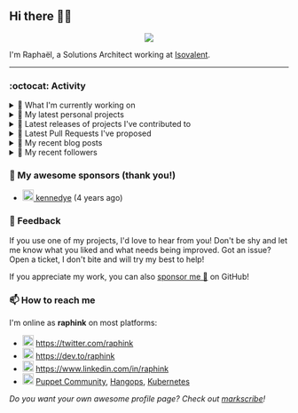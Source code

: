 ## Hi there 👋🏼


<p align="center">
  <a href="https://github.com/ryo-ma/github-profile-trophy"><img src="https://github-profile-trophy.vercel.app/?username=raphink&theme=darkhub&margin-w=15&margin-h=15&no-frame=true&column=5"/></a>
</p>


I'm Raphaël, a Solutions Architect working at [Isovalent](https://github.com/isovalent).

<hr />


### :octocat: Activity

<details>
<summary>👷 What I'm currently working on</summary>

- [isovalent/instruqt-go](https://github.com/isovalent/instruqt-go) - A Go library for the Instruqt API (2 weeks ago)
- [raphink/CV](https://github.com/raphink/CV) - My CV in both LaTeX &amp; web/ajax formats (3 weeks ago)
- [cloud-native-suisse-romande/governance](https://github.com/cloud-native-suisse-romande/governance) - Organization and Association governance (3 weeks ago)
- [raphink/inktober](https://github.com/raphink/inktober) -  (1 month ago)
- [isovalent/credly-go](https://github.com/isovalent/credly-go) - A Go library for the Credly API (1 month ago)
</details>

<details>
<summary>🌱 My latest personal projects</summary>

- [raphink/inktober](https://github.com/raphink/inktober) - 
- [raphink/divisor-knight](https://github.com/raphink/divisor-knight) - A game to practice finding divisors
- [raphink/juanita](https://github.com/raphink/juanita) - 
- [raphink/picomo](https://github.com/raphink/picomo) - 
- [raphink/js-test](https://github.com/raphink/js-test) - 
</details>

<details>
<summary>🔭 Latest releases of projects I've contributed to</summary>

- [cilium/cilium](https://github.com/cilium/cilium) ([v1.16.4](https://github.com/cilium/cilium/releases/tag/v1.16.4), 3 days ago) - eBPF-based Networking, Security, and Observability
- [cilium/cilium-cli](https://github.com/cilium/cilium-cli) ([v0.16.20](https://github.com/cilium/cilium-cli/releases/tag/v0.16.20), 2 weeks ago) - CLI to install, manage &amp; troubleshoot Kubernetes clusters running Cilium
- [isovalent/instruqt-go](https://github.com/isovalent/instruqt-go) ([v1.4.0](https://github.com/isovalent/instruqt-go/releases/tag/v1.4.0), 2 weeks ago) - A Go library for the Instruqt API
- [cloud-native-suisse-romande/governance](https://github.com/cloud-native-suisse-romande/governance) ([v1.0.0](https://github.com/cloud-native-suisse-romande/governance/releases/tag/v1.0.0), 1 month ago) - Organization and Association governance
- [isovalent/credly-go](https://github.com/isovalent/credly-go) ([v1.0.0](https://github.com/isovalent/credly-go/releases/tag/v1.0.0), 1 month ago) - A Go library for the Credly API
</details>

<details>
<summary>🔨 Latest Pull Requests I've proposed</summary>

</details>

<details>
<summary>📜 My recent blog posts</summary>

- [How to Automatically Issue Badges for Instruqt Labs](https://dev.to/raphink/how-to-automatically-issue-badges-for-instruqt-labs-18k5) (1 month ago)
- [Streamlining Access to Embedded Instruqt Labs](https://dev.to/raphink/streamlining-access-to-embedded-instruqt-labs-4ph9) (1 month ago)
- [Towards a Modular DevOps Stack](https://dev.to/camptocamp-ops/towards-a-modular-devops-stack-257c) (2 years ago)
- [A 15-year Puppet Journey](https://dev.to/raphink/a-15-year-puppet-journey-4o39) (2 years ago)
- [How to allow dynamic Terraform Provider Configuration](https://dev.to/camptocamp-ops/how-to-allow-dynamic-terraform-provider-configuration-20ik) (3 years ago)
</details>

<details>
<summary>👥 My recent followers</summary>

- [<img src="https://avatars.githubusercontent.com/u/112835140?u=96e8fed126996fa284fdf6143bb2c5e73c7514f7&amp;v=4" height="20"/> Yasselo](https://github.com/Yasselo)
- [<img src="https://avatars.githubusercontent.com/u/181088958?u=47110aa43e374b73c32a949f8f2e16ef8ed9af09&amp;v=4" height="20"/> mi6paulino](https://github.com/mi6paulino)
- [<img src="https://avatars.githubusercontent.com/u/1650997?u=7b5fb147664a0029b81a107ac499ab0c43f6b26b&amp;v=4" height="20"/> trinhminhtriet](https://github.com/trinhminhtriet)
- [<img src="https://avatars.githubusercontent.com/u/39115651?u=698b472b817b1e117b5a86aec9f97be8902db342&amp;v=4" height="20"/> eust-w](https://github.com/eust-w)
- [<img src="https://avatars.githubusercontent.com/u/22192242?v=4" height="20"/> saintdle](https://github.com/saintdle)
</details>


### 💚 My awesome sponsors (thank you!)

- [<img src="https://avatars.githubusercontent.com/u/1110127?v=4" height="20"/> kennedye](https://github.com/kennedye) (4 years ago)


### 💬 Feedback

If you use one of my projects, I'd love to hear from you!
Don't be shy and let me know what you liked and what needs being improved.
Got an issue? Open a ticket, I don't bite and will try my best to help!

If you appreciate my work, you can also [sponsor me 💚](https://github.com/sponsors/raphink) on GitHub!


### 📫 How to reach me

I'm online as **raphink** on most platforms:

- <img src="https://raw.githubusercontent.com/FortAwesome/Font-Awesome/master/svgs/brands/twitter.svg" width="20" alt="Twitter" /> https://twitter.com/raphink
- <img src="https://raw.githubusercontent.com/FortAwesome/Font-Awesome/master/svgs/brands/dev.svg" width="20" alt="Blog" /> https://dev.to/raphink
- <img src="https://raw.githubusercontent.com/FortAwesome/Font-Awesome/master/svgs/brands/linkedin.svg" width="20" alt="LinkedIn" /> https://www.linkedin.com/in/raphink
- <img src="https://raw.githubusercontent.com/FortAwesome/Font-Awesome/master/svgs/brands/slack.svg" width="20" alt="Slack" /> [Puppet Community](https://slack.puppet.com/), [Hangops](https://signup.hangops.com/), [Kubernetes](https://slack.k8s.io/)

*Do you want your own awesome profile page? Check out [markscribe](https://github.com/muesli/markscribe)!*
